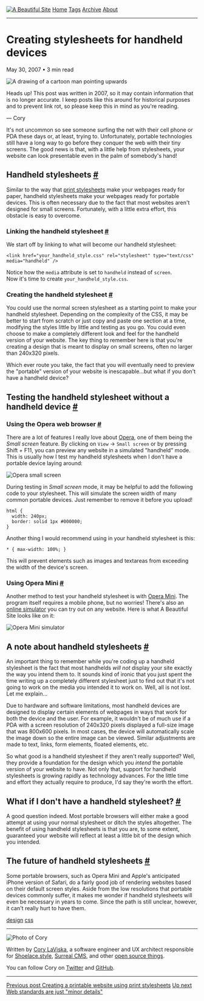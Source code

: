 <a href="../../index.html" class="header-link"><img src="../../images/logos/wordmark.svg" alt="A Beautiful Site" class="wordmark" /></a> <a href="../../index.html" class="nav-item">Home</a> <a href="../../tags/index.html" class="nav-item">Tags</a> <a href="../index.html" class="nav-item">Archive</a> <a href="../../about/index.html" class="nav-item">About</a>

---

# Creating stylesheets for handheld devices

May 30, 2007 • 3 min read

![A drawing of a cartoon man pointing upwards](../../images/artwork/pointer.gif)

Heads up! This post was written in 2007, so it may contain information that is no longer accurate. I keep posts like this around for historical purposes and to prevent link rot, so please keep this in mind as you're reading.

— Cory

It's not uncommon so see someone surfing the net with their cell phone or PDA these days or, at least, trying to. Unfortunately, portable technologies still have a long way to go before they conquer the web with their tiny screens. The good news is that, with a little help from stylesheets, your website can look presentable even in the palm of somebody's hand!

## Handheld stylesheets <a href="#handheld-stylesheets" class="direct-link">#</a>

Similar to the way that [print stylesheets](http://abeautifulsite.net/notebook.php?article=16) make your webpages ready for paper, handheld stylesheets make your webpages ready for portable devices. This is often necessary due to the fact that most websites aren't designed for small screens. Fortunately, with a little extra effort, this obstacle is easy to overcome.

### Linking the handheld stylesheet <a href="#linking-the-handheld-stylesheet" class="direct-link">#</a>

We start off by linking to what will become our handheld stylesheet:

    <link href="your_handheld_style.css" rel="stylesheet" type="text/css" media="handheld" />

Notice how the `media` attribute is set to `handheld` instead of `screen`.  
Now it's time to create `your_handheld_style.css`.

### Creating the handheld stylesheet <a href="#creating-the-handheld-stylesheet" class="direct-link">#</a>

You could use the normal screen stylesheet as a starting point to make your handheld stylesheet. Depending on the complexity of the CSS, it may be better to start from scratch or just copy and paste one section at a time, modifying the styles little by little and testing as you go. You could even choose to make a completely different look and feel for the handheld version of your website. The key thing to remember here is that you're creating a design that is meant to display on small screens, often no larger than 240x320 pixels.

Which ever route you take, the fact that you will eventually need to preview the "portable" version of your website is inescapable...but what if you don't have a handheld device?

## Testing the handheld stylesheet without a handheld device <a href="#testing-the-handheld-stylesheet-without-a-handheld-device" class="direct-link">#</a>

### Using the Opera web browser <a href="#using-the-opera-web-browser" class="direct-link">#</a>

There are a lot of features I really love about [Opera](http://www.opera.com/), one of them being the _Small screen_ feature. By clicking on `View` → `Small screen` or by pressing Shift + F11, you can preview any website in a simulated "handheld" mode. This is usually how I test my handheld stylesheets when I don't have a portable device laying around:

![Opera small screen](../../images/opera_small_screen.jpg)

During testing in _Small screen_ mode, it may be helpful to add the following code to your stylesheet. This will simulate the screen width of many common portable devices. Just remember to remove it before you upload!

    html {
      width: 240px;
      border: solid 1px #000000;
    }

Another thing I would recommend using in your handheld stylesheet is this:

    * { max-width: 100%; }

This will prevent elements such as images and textareas from exceeding the width of the device's screen.

### Using Opera Mini <a href="#using-opera-mini" class="direct-link">#</a>

Another method to test your handheld stylesheet is with [Opera Mini](http://www.operamini.com/). The program itself requires a mobile phone, but no worries! There's also an [online simulator](http://www.operamini.com/demo/?url=http://abeautifulsite.net) you can try out on any website. Here is what A Beautiful Site looks like on it:

![Opera Mini simulator](../../images/opera_mini_simulator.jpg)

## A note about handheld stylesheets <a href="#a-note-about-handheld-stylesheets" class="direct-link">#</a>

An important thing to remember while you're coding up a handheld stylesheet is the fact that most handhelds _will not_ display your site exactly the way you intend them to. It sounds kind of ironic that you just spent the time writing up a completely different stylesheet just to find out that it's not going to work on the media you intended it to work on. Well, all is not lost. Let me explain...

Due to hardware and software limitations, most handheld devices are designed to display certain elements of webpages in ways that work for both the device and the user. For example, it wouldn't be of much use if a PDA with a screen resolution of 240x320 pixels displayed a full-size image that was 800x600 pixels. In most cases, the device will automatically scale the image down so the entire image can be viewed. Similar adjustments are made to text, links, form elements, floated elements, etc.

So what good is a handheld stylesheet if they aren't really supported? Well, they provide a foundation for the design which you _intend_ the portable version of your website to have. Not only that, support for handheld stylesheets is growing rapidly as technology advances. For the little time and effort they actually require to produce, I'd say they're worth the effort.

## What if I don't have a handheld stylesheet? <a href="#what-if-i-don&#39;t-have-a-handheld-stylesheet%3F" class="direct-link">#</a>

A good question indeed. Most portable browsers will either make a good attempt at using your normal stylesheet or ditch the styles altogether. The benefit of using handheld stylesheets is that you are, to some extent, guaranteed your website will reflect at least a little bit of the design which you intended.

## The future of handheld stylesheets <a href="#the-future-of-handheld-stylesheets" class="direct-link">#</a>

Some portable browsers, such as Opera Mini and Apple's anticipated iPhone version of Safari, do a fairly good job of rendering websites based on their default screen styles. Aside from the low resolutions that portable devices commonly suffer, it makes me wonder if handheld stylesheets will even be necessary in years to come. Since the path is still unclear, however, it can't really hurt to have them.

<a href="../../tags/design/index.html" class="post-tag">design</a> <a href="../../tags/css/index.html" class="post-tag">css</a>

---

<img src="http://0.gravatar.com/avatar/bf1b3b95fd5b096a3592247c29667b33?s=512" alt="Photo of Cory" class="avatar avatar-small" />

Written by [Cory LaViska](../../index-4.html), a software engineer and UX architect responsible for [Shoelace.style](https://shoelace.style/), [Surreal CMS](https://www.surrealcms.com/), and other [open source things](https://github.com/claviska).

You can follow Cory on [Twitter](https://twitter.com/bgooonz) and [GitHub](https://github.com/claviska).

---

<a href="../creating-a-printable-website-using-print-stylesheets/index.html" class="post-nav-previous"><span class="small">Previous post</span> Creating a printable website using print stylesheets</a> <a href="../web-standards-are-just-minor-details/index.html" class="post-nav-next"><span class="small">Up next</span> Web standards are just "minor details"</a>
